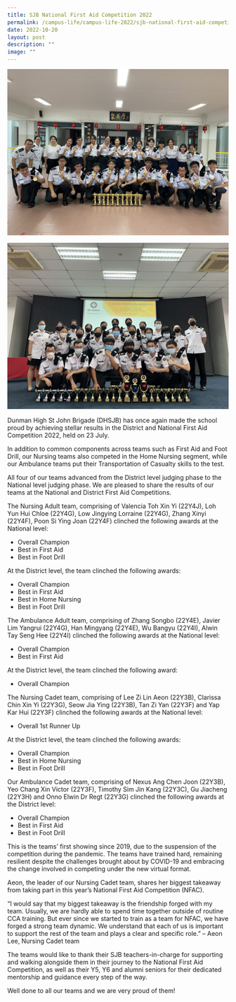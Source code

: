 ```yaml
---
title: SJB National First Aid Competition 2022
permalink: /campus-life/campus-life-2022/sjb-national-first-aid-competition-2022/
date: 2022-10-20
layout: post
description: ""
image: ""
---
```


![](/images/AllTeamsDistrictPresentationscaled.jpg)

![](/images/AllTeamsSJDayAwardCeremonyscaled.jpg)


Dunman High St John Brigade (DHSJB) has once again made the school proud by achieving stellar results in the District and National First Aid Competition 2022, held on 23 July.

In addition to common components across teams such as First Aid and Foot Drill, our Nursing teams also competed in the Home Nursing segment, while our Ambulance teams put their Transportation of Casualty skills to the test.

All four of our teams advanced from the District level judging phase to the National level judging phase. We are pleased to share the results of our teams at the National and District First Aid Competitions.

The Nursing Adult team, comprising of Valencia Toh Xin Yi (22Y4J), Loh Yun Hui Chloe (22Y4G), Low Jingying Lorraine (22Y4G), Zhang Xinyi (22Y4F), Poon Si Ying Joan (22Y4F) clinched the following awards at the National level:

*   Overall Champion
*   Best in First Aid
*   Best in Foot Drill

At the District level, the team clinched the following awards:

*   Overall Champion
*   Best in First Aid
*   Best in Home Nursing
*   Best in Foot Drill

The Ambulance Adult team, comprising of Zhang Songbo (22Y4E), Javier Lim Yangrui (22Y4G), Han Mingyang (22Y4E), Wu Bangyu (22Y4I), Alwin Tay Seng Hee (22Y4I) clinched the following awards at the National level:

*   Overall Champion
*   Best in First Aid

At the District level, the team clinched the following award:

*   Overall Champion

The Nursing Cadet team, comprising of Lee Zi Lin Aeon (22Y3B), Clarissa Chin Xin Yi (22Y3G), Seow Jia Ying (22Y3B), Tan Zi Yan (22Y3F) and Yap Kar Hui (22Y3F) clinched the following awards at the National level:

*   Overall 1st Runner Up

At the District level, the team clinched the following awards:

*   Overall Champion
*   Best in Home Nursing
*   Best in Foot Drill

Our Ambulance Cadet team, comprising of Nexus Ang Chen Joon (22Y3B), Yeo Chang Xin Victor (22Y3F), Timothy Sim Jin Kang (22Y3C), Gu Jiacheng (22Y3H) and Onno Elwin Dr Regt (22Y3G) clinched the following awards at the District level:

*   Overall Champion
*   Best in First Aid
*   Best in Foot Drill

This is the teams’ first showing since 2019, due to the suspension of the competition during the pandemic. The teams have trained hard, remaining resilient despite the challenges brought about by COVID-19 and embracing the change involved in competing under the new virtual format.

Aeon, the leader of our Nursing Cadet team, shares her biggest takeaway from taking part in this year’s National First Aid Competition (NFAC).

“I would say that my biggest takeaway is the friendship forged with my team. Usually, we are hardly able to spend time together outside of routine CCA training. But ever since we started to train as a team for NFAC, we have forged a strong team dynamic. We understand that each of us is important to support the rest of the team and plays a clear and specific role.” – Aeon Lee, Nursing Cadet team

The teams would like to thank their SJB teachers-in-charge for supporting and walking alongside them in their journey to the National First Aid Competition, as well as their Y5, Y6 and alumni seniors for their dedicated mentorship and guidance every step of the way.

Well done to all our teams and we are very proud of them!